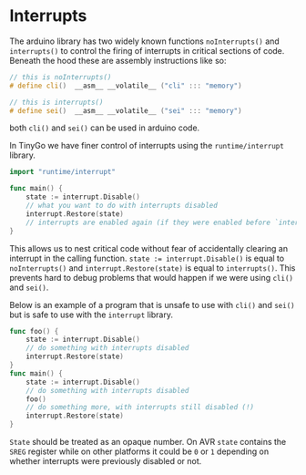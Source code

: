 # Interrupts

The arduino library has two widely known functions `noInterrupts()` and `interrupts()` to control the firing of interrupts in critical sections of code. Beneath the hood these are assembly instructions like so:

```cpp
// this is noInterrupts()
# define cli()  __asm__ __volatile__ ("cli" ::: "memory")

// this is interrupts()
# define sei()  __asm__ __volatile__ ("sei" ::: "memory")
```
both `cli()` and `sei()` can be used in arduino code.

In TinyGo we have finer control of interrupts using the `runtime/interrupt` library.

```go
import "runtime/interrupt"

func main() {
    state := interrupt.Disable()
    // what you want to do with interrupts disabled
    interrupt.Restore(state)
    // interrupts are enabled again (if they were enabled before `interrupt.Disable()`
}
```

This allows us to nest critical code without fear of accidentally clearing an interrupt in the calling function. `state := interrupt.Disable()` is equal to `noInterrupts()` and `interrupt.Restore(state)` is equal to `interrupts()`. This prevents hard to debug problems that would happen if we were using `cli()` and `sei()`.

Below is an example of a program that is unsafe to use with `cli()` and `sei()` but is safe to use with the `interrupt` library.

```go
func foo() {
    state := interrupt.Disable()
    // do something with interrupts disabled
    interrupt.Restore(state)
}
func main() {
    state := interrupt.Disable()
    // do something with interrupts disabled
    foo()
    // do something more, with interrupts still disabled (!)
    interrupt.Restore(state)
}
```


`State` should be treated as an opaque number. On AVR `state` contains the `SREG` register while on other platforms it could be `0` or `1` depending on whether interrupts were previously disabled or not. 




